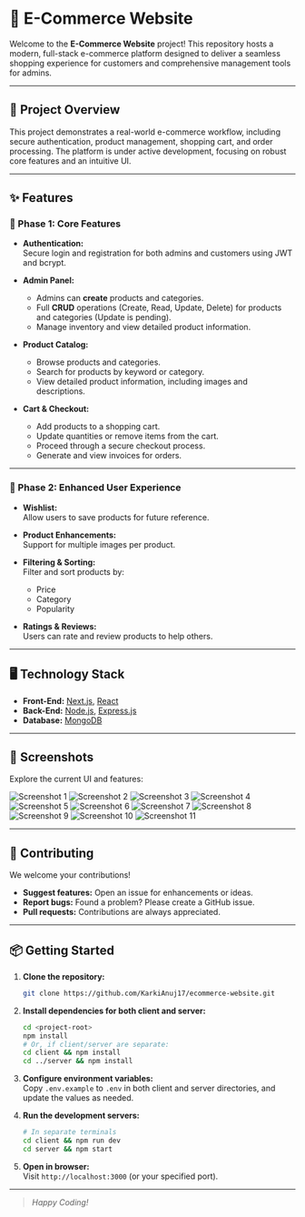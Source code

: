 # 🛒 E-Commerce Website

Welcome to the **E-Commerce Website** project! This repository hosts a modern, full-stack e-commerce platform designed to deliver a seamless shopping experience for customers and comprehensive management tools for admins.

---

## 🚩 Project Overview

This project demonstrates a real-world e-commerce workflow, including secure authentication, product management, shopping cart, and order processing. The platform is under active development, focusing on robust core features and an intuitive UI.

---

## ✨ Features

### 🚀 Phase 1: Core Features

- **Authentication:**  
  Secure login and registration for both admins and customers using JWT and bcrypt.

- **Admin Panel:**  
  - Admins can **create** products and categories.
  - Full **CRUD** operations (Create, Read, Update, Delete) for products and categories (Update is pending).
  - Manage inventory and view detailed product information.

- **Product Catalog:**  
  - Browse products and categories.
  - Search for products by keyword or category.
  - View detailed product information, including images and descriptions.

- **Cart & Checkout:**  
  - Add products to a shopping cart.
  - Update quantities or remove items from the cart.
  - Proceed through a secure checkout process.
  - Generate and view invoices for orders.

---

### 🎯 Phase 2: Enhanced User Experience 

- **Wishlist:**  
  Allow users to save products for future reference.

- **Product Enhancements:**  
  Support for multiple images per product.

- **Filtering & Sorting:**  
  Filter and sort products by:
  - Price  
  - Category  
  - Popularity

- **Ratings & Reviews:**  
  Users can rate and review products to help others.

---

## 🖥️ Technology Stack

- **Front-End:** [Next.js](https://nextjs.org/), [React](https://react.dev/)
- **Back-End:** [Node.js](https://nodejs.org/), [Express.js](https://expressjs.com/)
- **Database:** [MongoDB](https://www.mongodb.com/)

---

## 📸 Screenshots

Explore the current UI and features:

![Screenshot 1](https://github.com/user-attachments/assets/2027fda4-517e-427e-9a04-745d9744e0ad)
![Screenshot 2](https://github.com/user-attachments/assets/4a131807-26e5-4301-948a-e3c38ba9d27f)
![Screenshot 3](https://github.com/user-attachments/assets/d7dd4fef-ade8-4e05-b1c7-859a79c218b4)
![Screenshot 4](https://github.com/user-attachments/assets/efebb4f1-5f27-49cd-ac62-80b192e27b3f)
![Screenshot 5](https://github.com/user-attachments/assets/c2227e91-e2af-4418-b07a-bcea0b9d11e7)
![Screenshot 6](https://github.com/user-attachments/assets/b5eacdf7-8025-4308-bac3-55baf0743667)
![Screenshot 7](https://github.com/user-attachments/assets/a00e864d-073e-48d4-89f9-1bc9cf9f3fcc)
![Screenshot 8](https://github.com/user-attachments/assets/bf5aea0d-035f-4726-81f6-9339b922e5f7)
![Screenshot 9](https://github.com/user-attachments/assets/10c170d9-1e6c-4e68-8806-2f5ca86f68c0)
![Screenshot 10](https://github.com/user-attachments/assets/88be20b4-994f-4240-9fbf-cde3ede6106b)
![Screenshot 11](https://github.com/user-attachments/assets/1c6c5af3-d600-4f93-94ec-2a81b07d231a)

---

## 🤝 Contributing

We welcome your contributions!

- **Suggest features:** Open an issue for enhancements or ideas.
- **Report bugs:** Found a problem? Please create a GitHub issue.
- **Pull requests:** Contributions are always appreciated.

---

## 📦 Getting Started

1. **Clone the repository:**
   ```bash
   git clone https://github.com/KarkiAnuj17/ecommerce-website.git
   ```

2. **Install dependencies for both client and server:**
   ```bash
   cd <project-root>
   npm install
   # Or, if client/server are separate:
   cd client && npm install
   cd ../server && npm install
   ```

3. **Configure environment variables:**  
   Copy `.env.example` to `.env` in both client and server directories, and update the values as needed.

4. **Run the development servers:**
   ```bash
   # In separate terminals
   cd client && npm run dev
   cd server && npm start
   ```

5. **Open in browser:**  
   Visit `http://localhost:3000` (or your specified port).

---

> _Happy Coding!_
